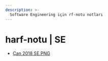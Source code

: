 ```yaml
---
description: >-
  Software Engineering için rf-notu notları
---
```


# harf-notu \| SE

<!--YPackage.YGitbookIntegration-tarafından-otomatik-oluşturulmuştur-->

- [Çan 2018 SE.PNG](%C3%87an%202018%20SE.PNG)

<!--YPackage.YGitbookIntegration-tarafından-otomatik-oluşturulmuştur-->
